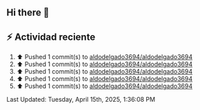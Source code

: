 ## Hi there 👋

## :zap: Actividad reciente
<!--RECENT_ACTIVITY:start-->
1. ⬆️ Pushed 1 commit(s) to [aldodelgado3694/aldodelgado3694](https://github.com/aldodelgado3694/aldodelgado3694)<br>
2. ⬆️ Pushed 1 commit(s) to [aldodelgado3694/aldodelgado3694](https://github.com/aldodelgado3694/aldodelgado3694)<br>
3. ⬆️ Pushed 1 commit(s) to [aldodelgado3694/aldodelgado3694](https://github.com/aldodelgado3694/aldodelgado3694)<br>
4. ⬆️ Pushed 1 commit(s) to [aldodelgado3694/aldodelgado3694](https://github.com/aldodelgado3694/aldodelgado3694)<br>
5. ⬆️ Pushed 1 commit(s) to [aldodelgado3694/aldodelgado3694](https://github.com/aldodelgado3694/aldodelgado3694)<br>
<!--RECENT_ACTIVITY:end-->

<!--RECENT_ACTIVITY:last_update-->
Last Updated: Tuesday, April 15th, 2025, 1:36:08 PM
<!--RECENT_ACTIVITY:last_update_end-->

<!--
**aldodelgado3694/aldodelgado3694** is a ✨ _special_ ✨ repository because its `README.md` (this file) appears on your GitHub profile.

Here are some ideas to get you started:

- 🔭 I’m currently working on ...
- 🌱 I’m currently learning ...
- 👯 I’m looking to collaborate on ...
- 🤔 I’m looking for help with ...
- 💬 Ask me about ...
- 📫 How to reach me: ...
- 😄 Pronouns: ...
- ⚡ Fun fact: ...
-->
